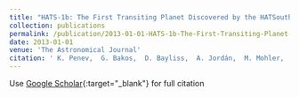 ```yaml
---
title: "HATS-1b: The First Transiting Planet Discovered by the HATSouth Survey"
collection: publications
permalink: /publication/2013-01-01-HATS-1b-The-First-Transiting-Planet-Discovered-by-the-HATSouth-Survey
date: 2013-01-01
venue: 'The Astronomical Journal'
citation: ' K. Penev,  G. Bakos,  D. Bayliss,  A. Jordán,  M. Mohler,  G. Zhou,  V. Suc,  M. Rabus,  J. Hartman,  L. Mancini,  B. Béky,  Z. Csubry,  L. Buchhave,  T. Henning,  N. Nikolov,  B. Csák,  R. Brahm,  N. Espinoza,  P. Conroy,  R. Noyes,  D. Sasselov,  B. Schmidt,  D. Wright,  C. Tinney,  B. Addison,  J. Lázár,  I. Papp,  P. Sári, &quot;HATS-1b: The First Transiting Planet Discovered by the HATSouth Survey.&quot; The Astronomical Journal, 2013.'
---
```

Use [Google Scholar](https://scholar.google.com/scholar?q=HATS+1b:+The+First+Transiting+Planet+Discovered+by+the+HATSouth+Survey){:target="_blank"} for full citation